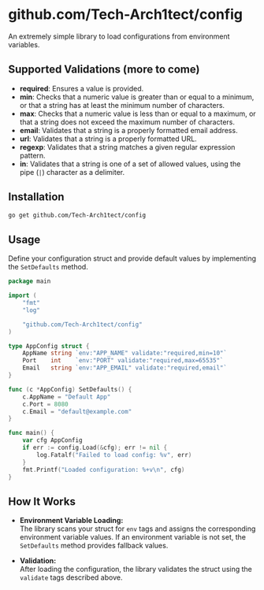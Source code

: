 # github.com/Tech-Arch1tect/config

An extremely simple library to load configurations from environment variables.

## Supported Validations (more to come)

- **required**: Ensures a value is provided.
- **min**: Checks that a numeric value is greater than or equal to a minimum, or that a string has at least the minimum number of characters.
- **max**: Checks that a numeric value is less than or equal to a maximum, or that a string does not exceed the maximum number of characters.
- **email**: Validates that a string is a properly formatted email address.
- **url**: Validates that a string is a properly formatted URL.
- **regexp**: Validates that a string matches a given regular expression pattern.
- **in**: Validates that a string is one of a set of allowed values, using the pipe (`|`) character as a delimiter.

## Installation

```bash
go get github.com/Tech-Arch1tect/config
```

## Usage

Define your configuration struct and provide default values by implementing the `SetDefaults` method.

```go
package main

import (
    "fmt"
    "log"

    "github.com/Tech-Arch1tect/config"
)

type AppConfig struct {
    AppName string `env:"APP_NAME" validate:"required,min=10"`
    Port    int    `env:"PORT" validate:"required,max=65535"`
    Email   string `env:"APP_EMAIL" validate:"required,email"`
}

func (c *AppConfig) SetDefaults() {
    c.AppName = "Default App"
    c.Port = 8080
    c.Email = "default@example.com"
}

func main() {
    var cfg AppConfig
    if err := config.Load(&cfg); err != nil {
        log.Fatalf("Failed to load config: %v", err)
    }
    fmt.Printf("Loaded configuration: %+v\n", cfg)
}
```

## How It Works

- **Environment Variable Loading:**  
  The library scans your struct for `env` tags and assigns the corresponding environment variable values. If an environment variable is not set, the `SetDefaults` method provides fallback values.

- **Validation:**  
  After loading the configuration, the library validates the struct using the `validate` tags described above.
